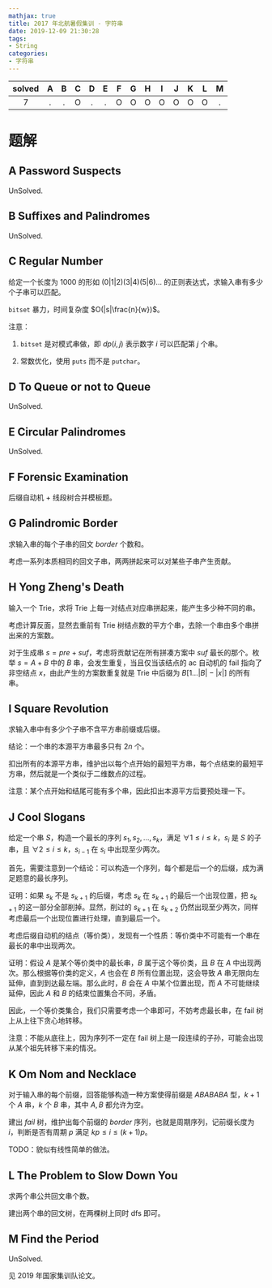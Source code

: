 ```yaml
---
mathjax: true
title: 2017 年北航暑假集训 - 字符串
date: 2019-12-09 21:30:28
tags:
- String
categories:
- 字符串
---
```


| solved |  A  |  B  |  C  |  D  |  E  |  F  |  G  |  H  |  I  |  J  |  K  |  L  |  M  |
| :----: | :-: | :-: | :-: | :-: | :-: | :-: | :-: | :-: | :-: | :-: | :-: | :-: | :-: |
|   7    |  .  |  .  |  O  |  .  |  .  |  O  |  O  |  O  |  O  |  O  |  O  |  O  |  .  |

<!--more-->

# 题解

## A Password Suspects

UnSolved.

## B Suffixes and Palindromes

UnSolved.

## C Regular Number

给定一个长度为 $1000$ 的形如 $(0|1|2)(3|4)(5|6)\dots$ 的正则表达式，求输入串有多少个子串可以匹配。

`bitset` 暴力，时间复杂度 $O(|s|\frac{n}{w})$。

注意：

1. `bitset` 是对模式串做，即 $dp(i,j)$ 表示数字 $i$ 可以匹配第 $j$ 个串。

2. 常数优化，使用 `puts` 而不是 `putchar`。

## D To Queue or not to Queue

UnSolved.

## E Circular Palindromes

UnSolved.

## F Forensic Examination

后缀自动机 + 线段树合并模板题。

## G Palindromic Border

求输入串的每个子串的回文 $border$ 个数和。

考虑一系列本质相同的回文子串，两两拼起来可以对某些子串产生贡献。

## H Yong Zheng's Death

输入一个 Trie，求将 Trie 上每一对结点对应串拼起来，能产生多少种不同的串。

考虑计算反面，显然去重前有 Trie 树结点数的平方个串，去除一个串由多个串拼出来的方案数。

对于生成串 $s=pre+suf$，考虑将贡献记在所有拼凑方案中 $suf$ 最长的那个。枚举 $s=A+B$ 中的 $B$ 串，会发生重复，当且仅当该结点的 ac 自动机的 fail 指向了非空结点 $x$，由此产生的方案数重复就是 Trie 中后缀为 $B[1\dots |B|-|x|]$ 的所有串。

## I Square Revolution

求输入串中有多少个子串不含平方串前缀或后缀。

结论：一个串的本源平方串最多只有 $2n$ 个。

扣出所有的本源平方串，维护出以每个点开始的最短平方串，每个点结束的最短平方串，然后就是一个类似于二维数点的过程。

注意：某个点开始和结尾可能有多个串，因此扣出本源平方后要预处理一下。

## J Cool Slogans

给定一个串 $S$，构造一个最长的序列 $s_1,s_2,\dots,s_k$，满足 $\forall 1\le i \le k$，$s_i$ 是 $S$ 的子串，且 $\forall 2 \le i \le k$，$s_{i-1}$ 在 $s_i$ 中出现至少两次。

首先，需要注意到一个结论：可以构造一个序列，每个都是后一个的后缀，成为满足题意的最长序列。

证明：如果 $s_k$ 不是 $s_{k+1}$ 的后缀，考虑 $s_k$ 在 $s_{k+1}$ 的最后一个出现位置，把 $s_{k+1}$ 的这一部分全部削掉。显然，削过的 $s_{k+1}$ 在 $s_{k+2}$ 仍然出现至少两次，同样考虑最后一个出现位置进行处理，直到最后一个。

考虑后缀自动机的结点（等价类），发现有一个性质：等价类中不可能有一个串在最长的串中出现两次。

证明：假设 $A$ 是某个等价类中的最长串，$B$ 属于这个等价类，且 $B$ 在 $A$ 中出现两次。那么根据等价类的定义，$A$ 也会在 $B$ 所有位置出现，这会导致 $A$ 串无限向左延伸，直到到达最左端。那么此时，$B$ 会在 $A$ 中某个位置出现，而 $A$ 不可能继续延伸，因此 $A$ 和 $B$ 的结束位置集合不同，矛盾。

因此，一个等价类集合，我们只需要考虑一个串即可，不妨考虑最长串，在 fail 树上从上往下贪心地转移。

注意：不能从底往上，因为序列不一定在 fail 树上是一段连续的子孙，可能会出现从某个祖先转移下来的情况。

## K Om Nom and Necklace

对于输入串的每个前缀，回答能够构造一种方案使得前缀是 $ABABABA$ 型，$k+1$ 个 $A$ 串，$k$ 个 $B$ 串，其中 $A,B$ 都允许为空。

建出 $fail$ 树，维护出每个前缀的 $border$ 序列，也就是周期序列，记前缀长度为 $i$，判断是否有周期 $p$ 满足 $kp \le i \le (k+1)p$。

TODO：貌似有线性简单的做法。

## L The Problem to Slow Down You

求两个串公共回文串个数。

建出两个串的回文树，在两棵树上同时 dfs 即可。

## M Find the Period

UnSolved.

见 2019 年国家集训队论文。
